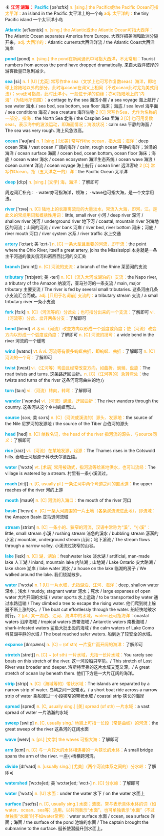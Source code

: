 ☀ <font color="red">**江河 湖海：**</font>
<font color="sky blue">**Pacific**</font> [pə'sɪfɪk] 
<font color="orange">n. [sing.] the Pacific或the Pacific Ocean可指太平洋：</font>an island in the Pacific 太平洋上的一个岛 <font color="orange">adj. 太平洋的：</font>the tiny Pacific island 一个太平洋小岛

<font color="sky blue">**Atlantic**</font> [ət'læntɪk] 
<font color="orange">n. [sing.] the Atlantic或the Atlantic Ocean可指大西洋：</font>The Atlantic Ocean separates America from Europe. 大西洋把美洲和欧洲分隔开来。<font color="orange">adj. 大西洋的：</font>Atlantic currents大西洋洋流 / the Atlantic Coast大西洋海岸

<font color="sky blue">**pond**</font> [pɒnd] 
<font color="orange">n. [sing.] the pond在新闻通讯中可指大西洋，不太常用：</font>Tourist numbers from across the pond have dropped dramatically. 来自大西洋彼岸的游客数量已急剧减少。

<font color="sky blue">**sea**</font> [si:] 
<font color="orange">n. 1 [U] [尤英] 常写作the sea（文学上也可写作复数seas）海洋，即地球上除陆地以外的部分，此时与ocean在词义上相同（不过ocean此时尤为美式用法）；sea还可指海，此时比洋小，一般位于洋的边缘；亦可指陆地上的“内海”（为陆地所包围）：</font>a cottage by the sea 海滨小屋 / a sea voyage 海上航行 / sea water 海水 / sea bed, sea bottom, sea floor 海床；海底 / sea level 海平面 / sea conditions 海况 / sea creature 海洋生物 <font color="orange">2 [C] 常写作Sea，尤作为名称的一部分，指海：</font>the North Sea 北海 / the Caspian Sea 里海 <font color="orange">3 [C] 也可用复数seas，表示海中的波浪运动，即海面情况；海浪状况：</font>calm sea 平静的海面 / The sea was very rough. 海上风急浪高。

<font color="sky blue">**ocean**</font> ['əʊʃən] 
<font color="orange">n. 1 [sing.] [尤美] 常写作the ocean，指大海；海洋：</font>deep ocean 深海 / vast ocean 广阔的海洋 / calm, rough ocean 平静的海洋；汹涌的海洋 / ocean surface 海面 / ocean bed, ocean bottom, ocean floor 海床；海底 / ocean water 海水 / ocean ecosystem 海洋生态系统 / ocean wave 海浪 / ocean current 洋流 / ocean voyage 海上航行 / ocean liner 远洋客轮 <font color="orange">2 [C] 常写作Ocean，指（五大洋之一的）洋：</font>the Pacific Ocean 太平洋

<font color="sky blue">**deep**</font> [di:p] 
<font color="orange">n. [sing.] [文学] 海，海洋：</font>了解即可

周边词汇补充：
· water亦可指海洋，领海；
· wave也可指大海，是一个文学用法。

<font color="sky blue">**river**</font> ['rɪvə] 
<font color="orange">n. [C] 陆地上的长距离流动的大量淡水，常流入大海，即河，江。是此义的常规用词和概括性用词：</font>little, small river 小河 / deep river 深河 / shallow river 浅河 / underground river 地下河 / coastal, mountain river 沿海地区的河流；山间的河流 / river bank 河岸 / river bed, river bottom 河床；河底 / river mouth 河口 / river system 水系 / river traffic 水上交通 
           
<font color="sky blue">**artery**</font> [ˈɑ:təri; 美 ˈɑ:rt-]
<font color="orange">n. [C] 一条大型且重要的河流，即干流：</font>the point where the Ohio River, itself a great artery, joins the Mississippi 本身就是一条主干河道的俄亥俄河和密西西比河的交汇处
 
<font color="sky blue">**branch**</font> [brɑːntʃ] 
<font color="orange">n. [C] 河流的支流：</font>a branch of the Rhine 莱茵河的支流
           
<font color="sky blue">**tributary**</font> [ˈtrɪbjətri; 美 -teri]
<font color="orange">n. [C]（流入大河或湖泊的）支流：</font>the Napo river, a tributary of the Amazon 纳波河，亚马孙河的一条支流 / main, major tributary 主要支流 / The river is fed by several small tributaries. 这条河由几条小支流汇合而成。<font color="orange">adj. [只用于名词前] 支流的：</font>a tributary stream 支流 / a small tributary river 一条小支流

<font color="sky blue">**fork**</font> [fɔ:k] 
<font color="orange">n. [C]（河流等的）分岔处；也可指分出来的一个支流：</font>了解即可 <font color="orange">vi.（河流等）分岔，岔开两条分支：</font>了解即可

<font color="sky blue">**bend**</font> [bend] 
<font color="orange">vt.＆vi.（河流）改变方向以形成一个弧度或角度；使（河流）改变方向以形成一个弧度或角度：</font>了解即可 <font color="orange">n. [C] 河流的拐弯：</font>a wide bend in the river 河流的一个缓弯

<font color="sky blue">**wind**</font> [waɪnd] 
<font color="orange">vt.＆vi. 河流等有很多蜿蜒曲折，即蜿蜒、曲折：</font>了解即可 <font color="orange">n. [C] 河流的一个弯：</font>了解即可

<font color="sky blue">**twist**</font> [twɪst] 
<font color="orange">vi.（江河等）弯曲且经常改变方向，如曲折、蜿蜒、盘旋：</font>The road twists and turns. 这条路迂回曲折。<font color="orange">n. [C]（江河等的）急转弯处：</font>the twists and turns of the river 这条河弯弯曲曲的地方

<font color="sky blue">**turn**</font> [tə:n] 
<font color="orange">vi.（河流）转向，转弯：</font>了解即可

<font color="sky blue">**wander**</font> ['wɒndə] 
<font color="orange">vi.（河流）蜿蜒，迂回曲折：</font>The river wanders through the country. 这条河从这个乡村蜿蜒而过。

<font color="sky blue">**source**</font> [sɔ:s; 美 sɔ:rs]
<font color="orange">n. [C]（河流或溪流的）源头、发源地：</font>the source of the Nile 尼罗河的发源地 / the source of the Tiber 台伯河的源头

<font color="sky blue">**head**</font> [hed] 
<font color="orange">n. [C] 单数名词，the head of the river 指河流的源头，与source同义：</font>了解即可
     
<font color="sky blue">**rise**</font> [raɪz] 
<font color="orange">vi.（河流）在某地发源，起源：</font>The Thames rises in the Cotswold hills. 泰晤士河起源于科茨沃尔德丘陵。 

<font color="sky blue">**water**</font> ['wɔ:tə] 
<font color="orange">vt. [术语] 常用被动式，指河流等给某地供水，也可叫流经：</font>The village is watered by a stream. 村里有一条小溪流过。

<font color="sky blue">**reach**</font> [ri:tʃ] 
<font color="orange">n. [C, usually pl.] 一条江河中两个弯道之间的直水道：</font>the upper reaches of the river 河的上游

<font color="sky blue">**mouth**</font> [maʊθ] 
<font color="orange">n. [C] 河流的入海口：</font>the mouth of the river 河口

<font color="sky blue">**basin**</font> ['beɪsn] 
<font color="orange">n. [C] 一条大河周围的一片土地（各条溪流流进此地），即流域：</font>the Amazon Basin 亚马逊河流域

<font color="sky blue">**stream**</font> [stri:m] 
<font color="orange">n. [C] 一条小的、狭窄的河流，汉语中常称为“溪”、“小溪”：</font>little, small stream 小溪 / rushing stream 湍急的溪水 / bubbling stream 潺潺的小溪 / mountain, underground stream 山涧；地下溪流 / The stream flows through a narrow valley. 小溪流过狭窄的山谷。

<font color="sky blue">**lake**</font> [leɪk] 
<font color="orange">n. [C] 湖，湖泊：</font>freshwater lake 淡水湖 / artificial, man-made lake 人工湖 / inland, mountain lake 内陆湖；山地湖 / Lake Ontario 安大略湖 / lake shore 湖岸 / lake water 湖水 / a house on the lake 临湖的房子 / We walked around the lake. 我们绕湖散步。

<font color="sky blue">**water**</font> ['wɔ:tə] 
<font color="orange">n. 1 [U] 一片水域，尤指湖泊、江河、海洋：</font>deep, shallow water 深水；浅水 / muddy, stagnant water 泥水；死水 / large expanses of open water 大片开阔的水域 / water sports 水上运动 / to be transported by water 通过水路运输 / They climbed a tree to escape the rising water. 他们爬到树上躲避不断上涨的水。/ The boat cut effortlessly through the water. 船轻快地破水前行。<font color="orange">2 [pl.] 某一湖泊、江河、海洋中的水域，waters还可指海洋：</font>coastal waters 沿岸海域 / tropical waters 热带海域 / Antarctic waters 南极海域 / shark-infested waters 鲨鱼大批出没的海域 / the calm waters of Lake Como 科莫湖平静的水域 / The boat reached safer waters. 船到达了较安全的水域。
        
<font color="sky blue">**expanse**</font> [ɪkˈspæns]
<font color="orange">n. [C] ~ (of sth) 一片宽广而开阔的海洋：</font>了解即可       

<font color="sky blue">**stretch**</font> [stretʃ]
<font color="orange">n. [C] ~ (of sth) 一片水域，尤指一长片水域：</font>You rarely see boats on this stretch of the river. 这一河段船只罕见。/ This stretch of Lost River was broader and deeper. 洛斯特里弗的这片水域又宽又深。/ A great stretch of ocean lay beneath them. 他们下方是一大片辽阔的海洋。
           
<font color="sky blue">**strip**</font> [strɪp]
<font color="orange">n. [C]（海域等的）带状水域：</font>The islands are separated by a narrow strip of water. 岛屿之间一衣带水。/ a short boat ride across a narrow strip of water 乘船渡过一小段狭窄的带状水域 / coastal strip 狭长的海岸

<font color="sky blue">**spread**</font> [spred] 
<font color="orange">n. [C, usually sing.] [美] spread (of sth) 一片水域：</font>a vast spread of water 一片浩瀚的水域

<font color="sky blue">**sweep**</font> [swi:p] 
<font color="orange">n. [C, usually sing.] 地貌上可指一长段（常是曲线）的河流：</font>the great sweep of the river 这条河的辽阔水面

<font color="sky blue">**wave**</font> [weɪv] 
<font color="orange">n. [pl.] [文学] the waves 可指大海：</font>了解即可

<font color="sky blue">**arm**</font> [ɑːm] 
<font color="orange">n. [C] 与一片较大的水体相连接的一片狭长的水体：</font>A small bridge spans the arm of the river. 一座小桥横跨河湾。

<font color="sky blue">**divide**</font> [dɪ'vaɪd] 
<font color="orange">n. [usually sing.] [尤美]（两个河流体系之间的）分水岭：</font>了解即可
           
<font color="sky blue">**watershed**</font> [ˈwɔ:təʃed; 美 ˈwɔ:tərʃed; ˈwɑ:t-]
<font color="orange">n. [C] 分水岭：</font>了解即可

<font color="sky blue">**water**</font> ['wɔ:tə] 
<font color="orange">n. [U] 水面：</font>under the water 水下 / on the water 水面上

<font color="sky blue">**surface**</font> ['sə:fɪs] 
<font color="orange">n. [C, usually sing.] 水面；液面。常与表示具体水体的词（如water、ocean、sea等）连用，以共同表示“水面”，也可单独表示“水面”（不过单独表“水面”时不如water常用）：</font>water surface 水面 / ocean, sea surface 洋面；海面 / the surface of the pond 池塘的水面 / The captain brought the submarine to the surface. 艇长使潜艇升到水面上。
